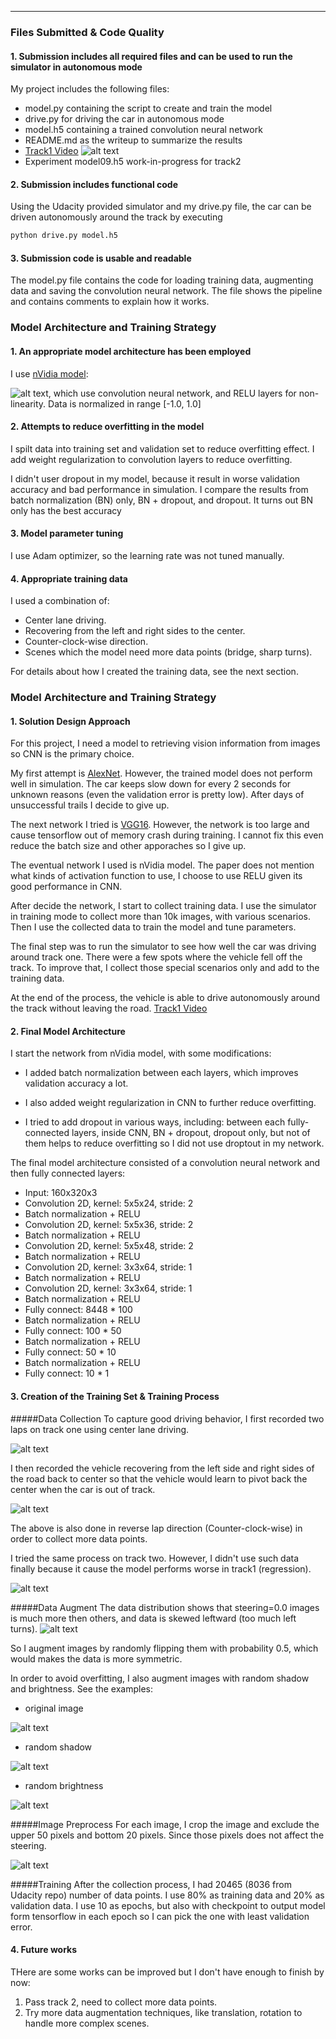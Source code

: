 [//]: # (Image References)

[image1]: ./images/nvidia_model.png "nVidia model"
[image2]: ./images/data_distribution.png "steering distribution"
[image3]: ./images/orig.png "original image"
[image4]: ./images/shadow.png "shadow"
[image5]: ./images/bright.png "brightness"
[image6]: ./images/recover.png "recover"
[image7]: ./images/track2.png "track2"
[image8]: ./images/crop.png "crop"
[image9]: ./images/track1_sim.png "track1_sim"

---
### Files Submitted & Code Quality

#### 1. Submission includes all required files and can be used to run the simulator in autonomous mode

My project includes the following files:
* model.py containing the script to create and train the model
* drive.py for driving the car in autonomous mode
* model.h5 containing a trained convolution neural network 
* README.md as the writeup to summarize the results
* [Track1 Video](https://youtu.be/O2CO8ZxgkFM)
![alt text][image9]
* Experiment model09.h5 work-in-progress for track2

#### 2. Submission includes functional code
Using the Udacity provided simulator and my drive.py file, the car can be driven autonomously around the track by executing 
```sh
python drive.py model.h5
```

#### 3. Submission code is usable and readable

The model.py file contains the code for loading training data, augmenting data and saving the convolution neural network.
The file shows the pipeline and contains comments to explain how it works.

### Model Architecture and Training Strategy

#### 1. An appropriate model architecture has been employed

I use  [nVidia model](https://images.nvidia.com/content/tegra/automotive/images/2016/solutions/pdf/end-to-end-dl-using-px.pdf):

![alt text][image1], which use convolution neural network, and RELU layers for non-linearity.
Data is normalized in range \[-1.0, 1.0]


#### 2. Attempts to reduce overfitting in the model
I spilt data into training set and validation set to reduce overfitting effect.
I add weight regularization to convolution layers to reduce overfitting.

I didn't user dropout in my model, because it result in worse validation accuracy and bad performance in simulation.
I compare the results from batch normalization (BN) only, BN + dropout, and dropout. It turns out BN only has the best accuracy


#### 3. Model parameter tuning
I use Adam optimizer, so the learning rate was not tuned manually.

#### 4. Appropriate training data

I used a combination of:
* Center lane driving.
* Recovering from the left and right sides to the center.
* Counter-clock-wise direction.
* Scenes which the model need more data points (bridge, sharp turns).

For details about how I created the training data, see the next section. 

### Model Architecture and Training Strategy

#### 1. Solution Design Approach

For this project, I need a model to retrieving vision information from images so CNN is the primary choice.

My first attempt is [AlexNet](https://en.wikipedia.org/wiki/AlexNet). However, the trained model does not perform well in simulation.
The car keeps slow down for every 2 seconds for unknown reasons (even the validation error is pretty low).
After days of unsuccessful trails I decide to give up.

The next network I tried is [VGG16](http://www.robots.ox.ac.uk/~vgg/research/very_deep/). However, the network is too large and cause tensorflow out of memory
crash during training. I cannot fix this even reduce the batch size and other apporaches so I give up.

The eventual network I used is nVidia model. The paper does not mention what kinds of activation function to use, I choose to use RELU given its good performance in CNN.

After decide the network, I start to collect training data. I use the simulator in training mode to collect more than 10k images, with various scenarios.
Then I use the collected data to train the model and tune parameters.

The final step was to run the simulator to see how well the car was driving around track one. There were a few spots where the vehicle fell off the track.
To improve that, I collect those special scenarios only and add to the training data.

At the end of the process, the vehicle is able to drive autonomously around the track without leaving the road.
[Track1 Video](https://youtu.be/O2CO8ZxgkFM)

#### 2. Final Model Architecture
I start the network from nVidia model, with some modifications:

* I added batch normalization between each layers, which improves validation accuracy a lot.

* I also added weight regularization in CNN to further reduce overfitting.

* I tried to add dropout in various ways, including: between each fully-connected layers, inside CNN, BN + dropout, dropout only,
but not of them helps to reduce overfitting so I did not use droptout in my network. 

The final model architecture consisted of a convolution neural network and then fully connected layers:

* Input: 160x320x3
* Convolution 2D, kernel: 5x5x24, stride: 2
* Batch normalization + RELU
* Convolution 2D, kernel: 5x5x36, stride: 2
* Batch normalization + RELU
* Convolution 2D, kernel: 5x5x48, stride: 2
* Batch normalization + RELU
* Convolution 2D, kernel: 3x3x64, stride: 1
* Batch normalization + RELU
* Convolution 2D, kernel: 3x3x64, stride: 1
* Batch normalization + RELU
* Fully connect: 8448 * 100
* Batch normalization + RELU
* Fully connect: 100 * 50
* Batch normalization + RELU
* Fully connect: 50 * 10
* Batch normalization + RELU
* Fully connect: 10 * 1


#### 3. Creation of the Training Set & Training Process

#####Data Collection
To capture good driving behavior, I first recorded two laps on track one using center lane driving. 

![alt text][image3]

I then recorded the vehicle recovering from the left side and right sides of the road back to center so that the vehicle would learn to 
pivot back the center when the car is out of track.

![alt text][image6]

The above is also done in reverse lap direction (Counter-clock-wise) in order to collect more data points.

I tried the same process on track two. However, I didn't use such data finally because it cause the model performs worse in track1 (regression).

![alt text][image7]

#####Data Augment
The data distribution shows that steering=0.0 images is much more then others, and data is skewed leftward (too much left turns).
![alt text][image2]

So I augment images by randomly flipping them with probability 0.5, which would makes the data is more symmetric.

In order to avoid overfitting, I also augment images with random shadow and brightness. See the examples:

* original image

![alt text][image3]
* random shadow

![alt text][image4]

* random brightness

![alt text][image5]

#####Image Preprocess
For each image, I crop the image and exclude the upper 50 pixels and bottom 20 pixels. Since those pixels does not affect
the steering.

![alt text][image8]


#####Training
After the collection process, I had 20465 (8036 from Udacity repo) number of data points. 
I use 80% as  training data and 20% as validation data.
I use 10 as epochs, but also with checkpoint to output model form tensorflow in each epoch so I can pick the one with least validation error.

#### 4. Future works
THere are some works can be improved but I don't have enough to finish by now:
1. Pass track 2, need to collect more data points.
2. Try more data augmentation techniques, like translation, rotation to handle more complex scenes.
